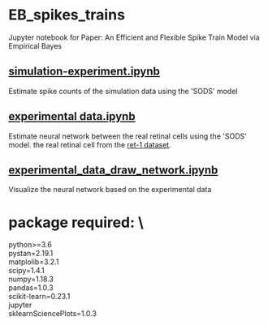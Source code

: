 # EB_spikes_trains
Jupyter notebook for Paper: An Efficient and Flexible Spike Train Model via Empirical Bayes


## [simulation-experiment.ipynb](https://github.com/cuckoong/EB_spikes_trains/blob/master/simulation-experiment.ipynb)
Estimate spike counts of the simulation data using the 'SODS' model

## [experimental data.ipynb](https://github.com/cuckoong/EB_spikes_trains/blob/master/experimental%20data.ipynb)
Estimate neural network between the real retinal cells using the 'SODS' model.
the real retinal cell from the [ret-1 dataset](http://crcns.org/data-sets/retina/ret-1).

## [experimental_data_draw_network.ipynb](https://github.com/cuckoong/EB_spikes_trains/blob/master/experimental_data_draw_network.ipynb)
Visualize the neural network based on the experimental data



# package required: \
python>=3.6 \
pystan=2.19.1 \
matplolib=3.2.1 \
scipy=1.4.1 \
numpy=1.18.3 \
pandas=1.0.3 \
scikit-learn=0.23.1 \
jupyter \
sklearnSciencePlots=1.0.3      
